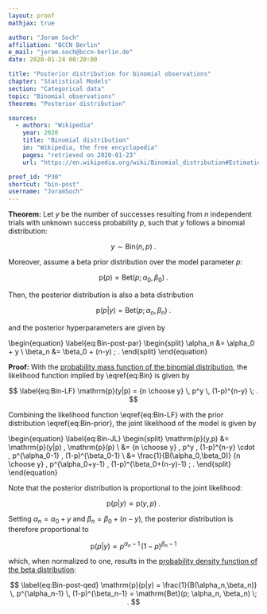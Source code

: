 ```yaml
---
layout: proof
mathjax: true

author: "Joram Soch"
affiliation: "BCCN Berlin"
e_mail: "joram.soch@bccn-berlin.de"
date: 2020-01-24 00:20:00

title: "Posterior distribution for binomial observations"
chapter: "Statistical Models"
section: "Categorical data"
topic: "Binomial observations"
theorem: "Posterior distribution"

sources:
  - authors: "Wikipedia"
    year: 2020
    title: "Binomial distribution"
    in: "Wikipedia, the free encyclopedia"
    pages: "retrieved on 2020-01-23"
    url: "https://en.wikipedia.org/wiki/Binomial_distribution#Estimation_of_parameters"

proof_id: "P30"
shortcut: "bin-post"
username: "JoramSoch"
---
```



**Theorem:** Let $y$ be the number of successes resulting from $n$ independent trials with unknown success probability $p$, such that $y$ follows a binomial distribution:

$$ \label{eq:Bin}
y \sim \mathrm{Bin}(n,p) \; .
$$

Moreover, assume a beta prior distribution over the model parameter $p$:

$$ \label{eq:Bin-prior}
\mathrm{p}(p) = \mathrm{Bet}(p; \alpha_0, \beta_0) \; .
$$

Then, the posterior distribution is also a beta distribution

$$ \label{eq:Bin-post}
\mathrm{p}(p|y) = \mathrm{Bet}(p; \alpha_n, \beta_n) \; .
$$

and the posterior hyperparameters are given by

\begin{equation} \label{eq:Bin-post-par}
\begin{split}
\alpha_n &= \alpha_0 + y \\
\beta_n &= \beta_0 + (n-y) \; .
\end{split}
\end{equation}


**Proof:** With the [probability mass function of the binomial distribution](/P/bin-pmf.html), the likelihood function implied by \eqref{eq:Bin} is given by

$$ \label{eq:Bin-LF}
\mathrm{p}(y|p) = {n \choose y} \, p^y \, (1-p)^{n-y} \; .
$$

Combining the likelihood function \eqref{eq:Bin-LF} with the prior distribution \eqref{eq:Bin-prior}, the joint likelihood of the model is given by

\begin{equation} \label{eq:Bin-JL}
\begin{split}
\mathrm{p}(y,p) &= \mathrm{p}(y|p) \, \mathrm{p}(p) \\
&= {n \choose y} \, p^y \, (1-p)^{n-y} \cdot  \, p^{\alpha_0-1} \, (1-p)^{\beta_0-1} \\
&= \frac{1}{B(\alpha_0,\beta_0)} {n \choose y} \, p^{\alpha_0+y-1} \, (1-p)^{\beta_0+(n-y)-1} \; .
\end{split}
\end{equation}

Note that the posterior distribution is proportional to the joint likelihood:

$$ \label{eq:Bin-post-s1}
\mathrm{p}(p|y) \propto \mathrm{p}(y,p) \; .
$$

Setting $\alpha_n = \alpha_0 + y$ and $\beta_n = \beta_0 + (n-y)$, the posterior distribution is therefore proportional to

$$ \label{eq:Bin-post-s2}
\mathrm{p}(p|y) \propto p^{\alpha_n-1} \, (1-p)^{\beta_n-1}
$$

which, when normalized to one, results in the [probability density function of the beta distribution](/P/beta-pdf.html):

$$ \label{eq:Bin-post-qed}
\mathrm{p}(p|y) = \frac{1}{B(\alpha_n,\beta_n)} \, p^{\alpha_n-1} \, (1-p)^{\beta_n-1} = \mathrm{Bet}(p; \alpha_n, \beta_n) \; .
$$